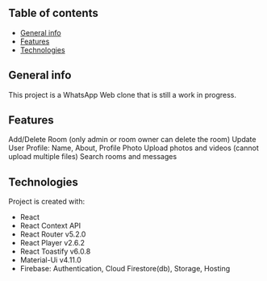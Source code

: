 ## Table of contents
* [General info](#general-info)
* [Features](#features)
* [Technologies](#technologies)

## General info
This project is a WhatsApp Web clone that is still a work in progress. 

## Features
Add/Delete Room (only admin or room owner can delete the room)
Update User Profile: Name, About, Profile Photo
Upload photos and videos (cannot upload multiple files)
Search rooms and messages

## Technologies
Project is created with:
* React
* React Context API
* React Router v5.2.0
* React Player v2.6.2
* React Toastify v6.0.8
* Material-Ui v4.11.0
* Firebase: Authentication, Cloud Firestore(db), Storage, Hosting
